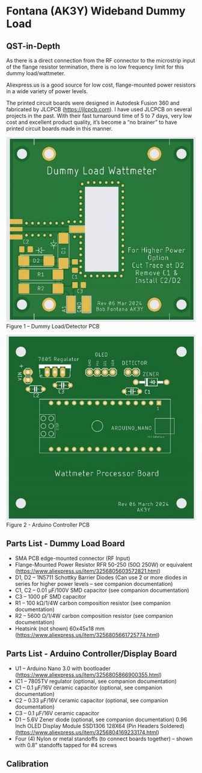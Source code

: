 # Fontana (AK3Y) Wideband Dummy Load

## QST-in-Depth
As there is a direct connection from the RF connector to the microstrip input of the flange resistor termination, there is no low frequency limit for this dummy load/wattmeter.

Aliexpress.us is a good source for low cost, flange-mounted power resistors in a wide variety of power levels.

The printed circuit boards were designed in Autodesk Fusion 360 and fabricated by JLCPCB (https://jlcpcb.com).  I have used JLCPCB on several projects in the past. With their fast turnaround time of 5 to 7 days, very low cost and excellent product quality, it’s become a “no brainer” to have printed circuit boards made in this manner.

 
![Figure 1 – Dummy Load/Detector PCB](images/Picture1.jpg)
Figure 1 – Dummy Load/Detector PCB	    

![Figure 2 - Arduino Controller PCB](images/Picture2.jpg)
Figure 2 - Arduino Controller PCB

## Parts List - Dummy Load Board
- SMA PCB edge-mounted connector (RF Input)
- Flange-Mounted Power Resistor RFR 50-250 (50Ω 250W) or equivalent (https://www.aliexpress.us/item/3256805603572821.html)
- D1, D2 – 1N5711 Schottky Barrier Diodes (Can use 2 or more diodes in series for higher power levels – see companion documentation)
- C1, C2 – 0.01 µF/100V SMD capacitor (see companion documentation)
- C3 – 1000 pF SMD capacitor
- R1 – 100 kΩ/1/4W carbon composition resistor (see companion documentation)
- R2 – 5600 Ω/1/4W carbon composition resistor (see companion documentation)
- Heatsink (not shown) 60x45x18 mm (https://www.aliexpress.us/item/3256805661725774.html)

## Parts List - Arduino Controller/Display Board
- U1 – Arduino Nano 3.0 with bootloader (https://www.aliexpress.us/item/3256805866900355.html)
- IC1 – 7805TV regulator (optional, see companion documentation)
- C1 – 0.1 µF/16V ceramic capacitor (optional, see companion documentation)
- C2 – 0.33 µF/16V ceramic capacitor (optional, see companion documentation)
- C3 – 0.1 µF/16V ceramic capacitor
- D1 – 5.6V Zener diode (optional, see companion documentation)
0.96 Inch OLED Display Module SSD1306 128X64 (Pin Headers Soldered) (https://www.aliexpress.us/item/3256804169233174.html)
- Four (4) Nylon or metal standoffs (to connect boards together) – shown with 0.8” standoffs tapped for #4 screws

## Calibration

